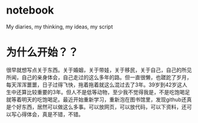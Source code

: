 # notebook
My diaries, my thinking, my ideas, my script

<h1>为什么开始？？</h1>
<p> 很早就想写点关于东西。关于婚姻，关于带娃，关于移民，关于自己，自己的所见所闻，自己的亲身体会，自己走过的这么多年的路。但一直很懒，也蹉跎了岁月，每天浑浑噩噩，日子过得飞快，拖着拖着就这么混过去了3年。39岁到42岁这人生中还算比较重要的3年。但人不是低等动物，至少我不觉得我是，不是吃饱喝足就等着明天的吃饱喝足。最近开始重新学习，重新泡在图书馆里，发现github还真是个好东西，居然可以做这么多事。可以放网页，可以放代码，可以下资料，还可以写心得体会，真是不错，不错。
</p>
